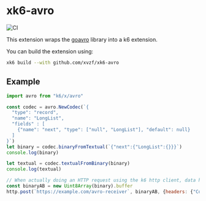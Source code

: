 # xk6-avro

![CI](https://github.com/xvzf/xk6-avro/actions/workflows/test.yaml/badge.svg)


This extension wraps the [goavro](https://github.com/linkedin/goavro`) library into a k6 extension.

You can build the extension using:
```bash
xk6 build --with github.com/xvzf/xk6-avro
```

## Example
```javascript
import avro from "k6/x/avro"

const codec = avro.NewCodec(`{
  "type": "record",
  "name": "LongList",
  "fields" : [
    {"name": "next", "type": ["null", "LongList"], "default": null}
  ]
}`)
let binary = codec.binaryFromTextual(`{"next":{"LongList":{}}}`)
console.log(binary)

let textual = codec.textualFromBinary(binary)
console.log(textual)

// When actually doing an HTTP request using the k6 http client, data has to be passed as ArrayBuffer:
const binaryAB = new Uint8Array(binary).buffer
http.post(`https://example.com/avro-receiver`, binaryAB, {headers: {"Content-Type": "binary/avro"}})
```
